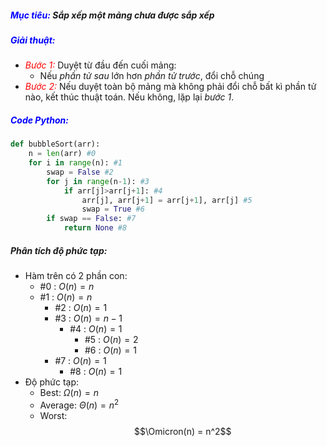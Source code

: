 ##### <span style="color:blue">**Mục tiêu:**</span> Sắp xếp một mảng chưa được sắp xếp

##### <span style="color:blue">**Giải thuật:**</span>

- <span style="color:red">*Bước 1:*</span> Duyệt từ đầu đến cuối mảng:
  - Nếu *phần tử sau* lớn hơn *phần tử trước*, đổi chỗ chúng
- <span style="color:red">*Bước 2:*</span> Nếu duyệt toàn bộ mảng mà không phải đổi chỗ bất kì phần tử nào, kết thúc thuật toán. Nếu không, lặp lại *bước 1*.

##### <span style="color:blue">**Code Python:**</span>

```python
def bubbleSort(arr):
    n = len(arr) #0
    for i in range(n): #1
        swap = False #2
        for j in range(n-1): #3
            if arr[j]>arr[j+1]: #4
                arr[j], arr[j+1] = arr[j+1], arr[j] #5
                swap = True #6
        if swap == False: #7
            return None #8
```



##### Phân tích độ phức tạp:

- Hàm trên có 2 phần con:
  - #0 : $O(n)= n$
  - #1 : $O(n)=n$
    - #2 : $O(n)=1$
    - #3 : $O(n)=n-1$
      - #4 : $O(n)=1$
        - #5 : $O(n)=2$
        - #6 : $O(n)=1$
    - #7 : $O(n)=1$
      - #8 : $O(n)= 1$
- Độ phức tạp:
  - Best: $\Omega (n)=n$
  - Average: $\Theta (n) = n^2$
  - Worst: $$\Omicron(n) = n^2$$
